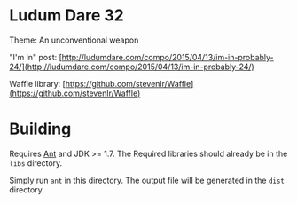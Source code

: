 Ludum Dare 32
====================

Theme: An unconventional weapon

"I'm in" post: [http://ludumdare.com/compo/2015/04/13/im-in-probably-24/](http://ludumdare.com/compo/2015/04/13/im-in-probably-24/)

Waffle library: [https://github.com/stevenlr/Waffle](https://github.com/stevenlr/Waffle)

Building
===================

Requires [Ant](http://ant.apache.org/) and JDK >= 1.7. The Required libraries should already be in the `libs` directory.

Simply run `ant` in this directory. The output file will be generated in the `dist` directory.
